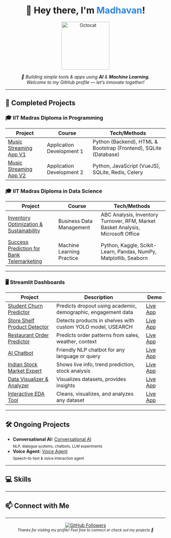 <!--
Profile README for @maddyrm994

GitHub Vibe: Modern, welcoming, and visually organized.
-->

<div align="center">
  <h1>👋 Hey there, I'm <span style="color:#2e86de;">Madhavan</span>!</h1>
  <img src="https://octodex.github.com/images/daftpunktocat-guy.gif" width="150" alt="Octocat"/>
  <p>
    <em>
      🚀 Building simple tools & apps using <b>AI</b> & <b>Machine Learning</b>.<br>
      Welcome to my GitHub profile — let’s innovate together!
    </em>
  </p>
</div>

---

## 🚀 Completed Projects

### 🎓 IIT Madras Diploma in Programming

| Project | Course | Tech/Methods |
|---------|-------------|--------------|
| [Music Streaming App V1](https://github.com/maddyrm994/mad1_proj) | Application Development 1 | Python (Backend), HTML & Bootstrap (Frontend), SQLite (Database) |
| [Music Streaming App V2](https://github.com/maddyrm994/mad2_proj) | Application Development 2 | Python, JavaScript (VueJS), SQLite, Redis, Celery |

### 🎓 IIT Madras Diploma in Data Science

| Project | Course | Tech/Methods |
|---------|-------------|--------------|
| [Inventory Optimization & Sustainability](https://github.com/maddyrm994/bdm_proj) | Business Data Management | ABC Analysis, Inventory Turnover, RFM, Market Basket Analysis, Microsoft Office |
| [Success Prediction for Bank Telemarketing](https://github.com/maddyrm994/mlp_proj) | Machine Learning Practice | Python, Kaggle, Scikit-Learn, Pandas, NumPy, Matplotlib, Seaborn |

---

### 🖥️ Streamlit Dashboards

| Project | Description | Demo |
|---------|-------------|------|
| [Student Churn Predictor](https://github.com/maddyrm994/student-churn-predictor) | Predicts dropout using academic, demographic, engagement data | [Live App](https://student-churn-predictor.streamlit.app) |
| [Store Shelf Product Detector](https://github.com/maddyrm994/store-shelf-product-detector) | Detects products in shelves with custom YOLO model, USEARCH | [Live App](https://store-shelf-object-detector.streamlit.app) |
| [Restaurant Order Predictor](https://github.com/maddyrm994/restaurant-order-predictor) | Predicts order patterns from sales, weather, context | [Live App](https://restaurant-order-predictor.streamlit.app) |
| [AI Chatbot](https://github.com/maddyrm994/maddys-chatbot) | Friendly NLP chatbot for any language or query | [Live App](https://maddys-chatbot.streamlit.app) |
| [Indian Stock Market Expert](https://github.com/maddyrm994/indian-stock-market-expert) | Shows live info, trend prediction, stock analysis | [Live App](https://indian-stock-market-expert.streamlit.app) |
| [Data Visualizer & Analyzer](https://github.com/maddyrm994/data-visualization-analyzer) | Visualizes datasets, provides insights | [Live App](https://data-visualization-analyzer.streamlit.app) |
| [Interactive EDA Tool](https://github.com/maddyrm994/interactive-eda-tool) | Cleans, visualizes, and analyzes any dataset | [Live App](https://interactive-eda-tool.streamlit.app/) |

---

## 🛠️ Ongoing Projects
- <b>Conversational AI:</b> [Conversational AI](https://github.com/maddyrm994/conversational-ai) <br>
  <sub>NLP, dialogue systems, chatbots, LLM experiments</sub>
- <b>Voice Agent:</b> [Voice Agent](https://github.com/maddyrm994/deepgram_voice_agent) <br>
  <sub>Speech-to-text & voice interaction agent</sub>

---

## 💻 Skills
<!-- Feel free to add your skills as badges or lists here! -->

---

## 📫 Connect with Me
<!-- Add your contact info, LinkedIn, Twitter, etc. -->

---

<div align="center">

  <a href="https://github.com/maddyrm994">
    <img src="https://img.shields.io/github/followers/maddyrm994?label=Follow&style=social" alt="GitHub Followers"/>
  </a>
  <br>
  <sub>
    <em>Thanks for visiting my profile! Feel free to connect or check out my projects 🚀</em>
  </sub>
</div>
